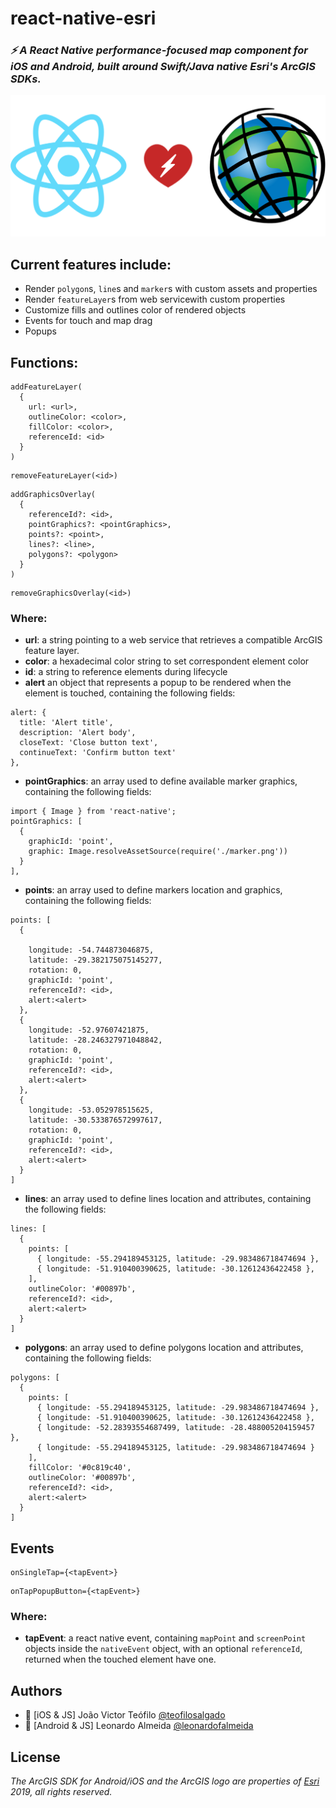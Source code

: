 # **react-native-esri**

### **_⚡ A React Native performance-focused map component for iOS and Android, built around Swift/Java native Esri's ArcGIS SDKs._**

<p align="center">
  <img src="react-native-esri.png">
</p>

## Current features include:

- Render `polygon`s, `line`s and `marker`s with custom assets and properties
- Render `featureLayer`s from web servicewith custom properties
- Customize fills and outlines color of rendered objects
- Events for touch and map drag
- Popups

## Functions:

```
addFeatureLayer(
  {
    url: <url>,
    outlineColor: <color>,
    fillColor: <color>,
    referenceId: <id>
  }
)
```

```
removeFeatureLayer(<id>)
```

```
addGraphicsOverlay(
  {
    referenceId?: <id>,
    pointGraphics?: <pointGraphics>,
    points?: <point>,
    lines?: <line>,
    polygons?: <polygon>
  }
)
```

```
removeGraphicsOverlay(<id>)
```

### Where:
- **url**: a string pointing to a web service that retrieves a compatible ArcGIS feature layer.
- **color**: a hexadecimal color string to set correspondent element color
- **id**: a string to reference elements during lifecycle
- **alert** an object that represents a popup to be rendered when the element is touched, containing the following fields:
```
alert: {
  title: 'Alert title',
  description: 'Alert body',
  closeText: 'Close button text',
  continueText: 'Confirm button text'
},
```

- **pointGraphics**: an array used to define available marker graphics, containing the following fields:
```
import { Image } from 'react-native';
pointGraphics: [
  {
    graphicId: 'point',
    graphic: Image.resolveAssetSource(require('./marker.png'))
  }
],
```

- **points**: an array used to define markers location and graphics, containing the following fields:

```
points: [
  {
    
    longitude: -54.744873046875,
    latitude: -29.382175075145277,
    rotation: 0,
    graphicId: 'point',
    referenceId?: <id>,
    alert:<alert>
  },
  {
    longitude: -52.97607421875,
    latitude: -28.246327971048842,
    rotation: 0,
    graphicId: 'point',
    referenceId?: <id>,
    alert:<alert>
  },
  {
    longitude: -53.052978515625,
    latitude: -30.533876572997617,
    rotation: 0,
    graphicId: 'point',
    referenceId?: <id>,
    alert:<alert>
  }
]

```

- **lines**: an array used to define lines location and attributes, containing the following fields:

```
lines: [
  {
    points: [
      { longitude: -55.294189453125, latitude: -29.983486718474694 },
      { longitude: -51.910400390625, latitude: -30.12612436422458 },
    ],
    outlineColor: '#00897b',
    referenceId?: <id>,
    alert:<alert>
  }
]
```

- **polygons**: an array used to define polygons location and attributes, containing the following fields:

```
polygons: [
  {
    points: [
      { longitude: -55.294189453125, latitude: -29.983486718474694 },
      { longitude: -51.910400390625, latitude: -30.12612436422458 },
      { longitude: -52.28393554687499, latitude: -28.488005204159457 },
      { longitude: -55.294189453125, latitude: -29.983486718474694 }
    ],
    fillColor: '#0c819c40',
    outlineColor: '#00897b',
    referenceId?: <id>,
    alert:<alert>
  }
]
```

## Events
```
onSingleTap={<tapEvent>}
```

```
onTapPopupButton={<tapEvent>}
```

### Where:
- **tapEvent**: a react native event, containing `mapPoint` and `screenPoint` objects inside the `nativeEvent` object, with an optional `referenceId`, returned when the touched element have one.


## Authors
- 🍏 [iOS & JS] João Victor Teófilo [@teofilosalgado](https://www.linkedin.com/in/jo%C3%A3o-victor-t-salgado/)
- 🤖 [Android & JS] Leonardo Almeida [@leonardofalmeida](https://www.linkedin.com/in/leonardofalmeida/)

## License

_The ArcGIS SDK for Android/iOS and the ArcGIS logo are properties of [Esri](https://developers.arcgis.com/) 2019, all rights reserved._
